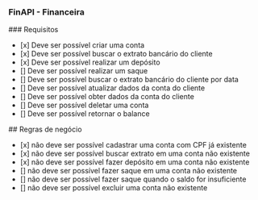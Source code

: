 ### FinAPI - Financeira

### Requisitos

- [x] Deve ser possível criar uma conta
- [x] Deve ser possível buscar o extrato bancário do cliente
- [x] Deve ser possível realizar um depósito
- [] Deve ser possível realizar um saque
- [] Deve ser possível buscar o extrato bancário do cliente por data
- [] Deve ser possível atualizar dados da conta do cliente
- [] Deve ser possível obter dados da conta do cliente
- [] Deve ser possível deletar uma conta
- [] Deve ser possível retornar o balance

## Regras de negócio

- [x] não deve ser possível cadastrar uma conta com CPF já existente
- [x] não deve ser possível buscar extrato em uma conta não existente
- [x] não deve ser possível fazer depósito em uma conta não existente
- [] não deve ser possível fazer saque em uma conta não existente
- [] não deve ser possível fazer saque quando o saldo for insuficiente
- [] não deve ser possível excluir uma conta não existente
